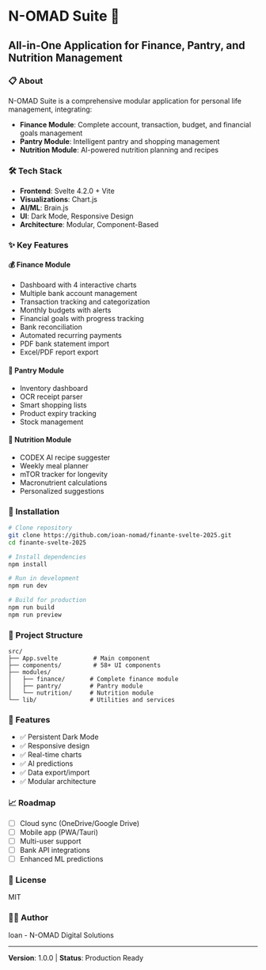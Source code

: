 # N-OMAD Suite 🚀
## All-in-One Application for Finance, Pantry, and Nutrition Management

### 📋 About
N-OMAD Suite is a comprehensive modular application for personal life management, integrating:
- **Finance Module**: Complete account, transaction, budget, and financial goals management
- **Pantry Module**: Intelligent pantry and shopping management
- **Nutrition Module**: AI-powered nutrition planning and recipes

### 🛠️ Tech Stack
- **Frontend**: Svelte 4.2.0 + Vite
- **Visualizations**: Chart.js
- **AI/ML**: Brain.js
- **UI**: Dark Mode, Responsive Design
- **Architecture**: Modular, Component-Based

### ✨ Key Features

#### 💰 Finance Module
- Dashboard with 4 interactive charts
- Multiple bank account management
- Transaction tracking and categorization
- Monthly budgets with alerts
- Financial goals with progress tracking
- Bank reconciliation
- Automated recurring payments
- PDF bank statement import
- Excel/PDF report export

#### 🥘 Pantry Module
- Inventory dashboard
- OCR receipt parser
- Smart shopping lists
- Product expiry tracking
- Stock management

#### 🍎 Nutrition Module
- CODEX AI recipe suggester
- Weekly meal planner
- mTOR tracker for longevity
- Macronutrient calculations
- Personalized suggestions

### 🚀 Installation

```bash
# Clone repository
git clone https://github.com/ioan-nomad/finante-svelte-2025.git
cd finante-svelte-2025

# Install dependencies
npm install

# Run in development
npm run dev

# Build for production
npm run build
npm run preview
```

### 📁 Project Structure

```
src/
├── App.svelte          # Main component
├── components/         # 58+ UI components
├── modules/
│   ├── finance/       # Complete finance module
│   ├── pantry/        # Pantry module
│   └── nutrition/     # Nutrition module
└── lib/               # Utilities and services
```

### 🎨 Features
- ✅ Persistent Dark Mode
- ✅ Responsive design
- ✅ Real-time charts
- ✅ AI predictions
- ✅ Data export/import
- ✅ Modular architecture

### 📈 Roadmap
- [ ] Cloud sync (OneDrive/Google Drive)
- [ ] Mobile app (PWA/Tauri)
- [ ] Multi-user support
- [ ] Bank API integrations
- [ ] Enhanced ML predictions

### 📄 License
MIT

### 👨‍💻 Author
Ioan - N-OMAD Digital Solutions

---
**Version**: 1.0.0 | **Status**: Production Ready